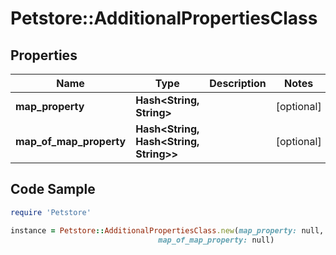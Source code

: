 # Petstore::AdditionalPropertiesClass

## Properties

Name | Type | Description | Notes
------------ | ------------- | ------------- | -------------
**map_property** | **Hash&lt;String, String&gt;** |  | [optional] 
**map_of_map_property** | **Hash&lt;String, Hash&lt;String, String&gt;&gt;** |  | [optional] 

## Code Sample

```ruby
require 'Petstore'

instance = Petstore::AdditionalPropertiesClass.new(map_property: null,
                                 map_of_map_property: null)
```


